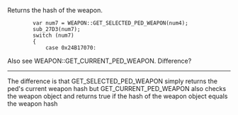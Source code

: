 Returns the hash of the weapon. 

            var num7 = WEAPON::GET_SELECTED_PED_WEAPON(num4);
            sub_27D3(num7);
            switch (num7)
            {
                case 0x24B17070:

Also see WEAPON::GET_CURRENT_PED_WEAPON. Difference?

-------------------------------------------------------------------------

The difference is that GET_SELECTED_PED_WEAPON simply returns the ped's current weapon hash but GET_CURRENT_PED_WEAPON also checks the weapon object and returns true if the hash of the weapon object equals the weapon hash